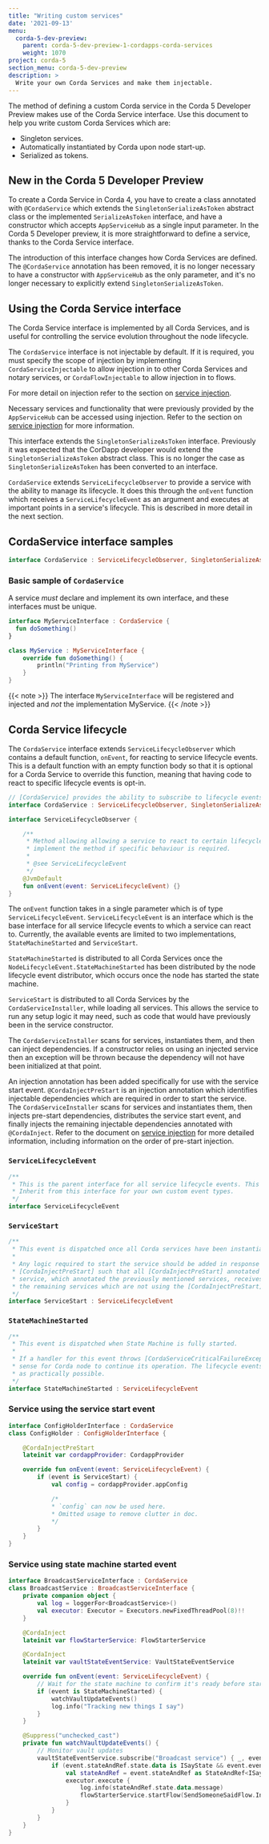 ```yaml
---
title: "Writing custom services"
date: '2021-09-13'
menu:
  corda-5-dev-preview:
    parent: corda-5-dev-preview-1-cordapps-corda-services
    weight: 1070
project: corda-5
section_menu: corda-5-dev-preview
description: >
  Write your own Corda Services and make them injectable.
---
```


The method of defining a custom Corda service in the Corda 5 Developer Preview makes use of the Corda Service interface. Use this document to help you write custom Corda Services which are:

* Singleton services.
* Automatically instantiated by Corda upon node start-up.
* Serialized as tokens.


## New in the Corda 5 Developer Preview

To create a Corda Service in Corda 4, you have to create a class annotated with `@CordaService` which extends the `SingletonSerializeAsToken` abstract class or the implemented `SerializeAsToken` interface, and have a constructor which accepts `AppServiceHub` as a single input parameter. In the Corda 5 Developer preview, it is more straightforward to define a service, thanks to the Corda Service interface.

The introduction of this interface changes how Corda Services are defined. The `@CordaService` annotation has been removed, it is no longer necessary to have a constructor with `AppServiceHub` as the only parameter, and it's no longer necessary to explicitly extend `SingletonSerializeAsToken`.

## Using the Corda Service interface

The Corda Service interface is implemented by all Corda Services, and is useful for controlling the service evolution throughout the node lifecycle.

The `CordaService` interface is not injectable by default. If it is required, you must specify the scope of injection by implementing `CordaServiceInjectable` to allow injection in to other Corda Services and notary services, or `CordaFlowInjectable` to allow injection in to flows.

For more detail on injection refer to the section on [service injection](../service-injection/index.md).

Necessary services and functionality that were previously provided by the `AppServiceHub` can be accessed using injection. Refer to the section on [service injection](../service-injection/index.md) for more information.

This interface extends the `SingletonSerializeAsToken` interface. Previously it was expected that the CorDapp developer would extend the `SingletonSerializeAsToken` abstract class. This is no longer the case as `SingletonSerializeAsToken` has been converted to an interface.

`CordaService` extends `ServiceLifecycleObserver` to provide a service with the ability to manage its lifecycle. It does this through the `onEvent` function which receives a `ServiceLifecycleEvent` as an argument and executes at important points in a service's lifecycle. This is described in more detail in the next section.  


## CordaService interface samples

``` kotlin
interface CordaService : ServiceLifecycleObserver, SingletonSerializeAsToken
```

### Basic sample of `CordaService`

A service _must_ declare and implement its own interface, and these interfaces must be unique.

``` kotlin
interface MyServiceInterface : CordaService {
  fun doSomething()
}

class MyService : MyServiceInterface {
    override fun doSomething() {
        println("Printing from MyService")
    }
}
```

{{< note >}}
The interface `MyServiceInterface` will be registered and injected and _not_ the implementation MyService.
{{< /note >}}

## Corda Service lifecycle

The `CordaService` interface extends `ServiceLifecycleObserver` which contains a default function, `onEvent`, for reacting to service lifecycle events. This is a default function with an empty function body so that it is optional for a Corda Service to override this function, meaning that having code to react to specific lifecycle events is opt-in.

```kotlin
// [CordaService] provides the ability to subscribe to lifecycle events due to inheritting [ServiceLifecycleObserver]'s behaviour.
interface CordaService : ServiceLifecycleObserver, SingletonSerializeAsToken

interface ServiceLifecycleObserver {

    /**
     * Method allowing allowing a service to react to certain lifecycle events. Default implementation does nothing so services only need to
     * implement the method if specific behaviour is required.
     *
     * @see ServiceLifecycleEvent
     */
    @JvmDefault
    fun onEvent(event: ServiceLifecycleEvent) {}
}
```

The `onEvent` function takes in a single parameter which is of type `ServiceLifecycleEvent`. `ServiceLifecycleEvent` is an interface which is the base interface for all service lifecycle events to which a service can react to. Currently, the available events are limited to two implementations, `StateMachineStarted` and `ServiceStart`.

`StateMachineStarted` is distributed to all Corda Services once the `NodeLifecycleEvent.StateMachineStarted` has been distributed by the node lifecycle event distributor, which occurs once the node has started the state machine.

`ServiceStart` is distributed to all Corda Services by the `CordaServiceInstaller`, while loading all services. This allows the service to run any setup logic it may need, such as code that would have previously been in the service constructor. 

The `CordaServiceInstaller` scans for services, instantiates them, and then can inject dependencies. If a constructor relies on using an injected service then an exception will be thrown because the dependency will not have been initialized at that point.

An injection annotation has been added specifically for use with the service start event. `@CordaInjectPreStart` is an injection annotation which identifies injectable dependencies which are required in order to start the service. The `CordaServiceInstaller` scans for services and instantiates them, then injects pre-start dependencies, distributes the service start event, and finally injects the remaining injectable dependencies annotated with `@CordaInject`. Refer to the document on [service injection](../service-injection/index.md) for more detailed information, including information on the order of pre-start injection.

### `ServiceLifecycleEvent`

``` kotlin
/**
 * This is the parent interface for all service lifecycle events. This type is passed in the CordaService::onEvent method.
 * Inherit from this interface for your own custom event types.
 */
interface ServiceLifecycleEvent
```

### `ServiceStart`

``` kotlin
/**
 * This event is dispatched once all Corda services have been instantiated and registered as injectable services.
 *
 * Any logic required to start the service should be added in response to this event. Services are ordered based on their usages of
 * [CordaInjectPreStart] such that all [CordaInjectPreStart] annotated services have this event distributed to them before the parent
 * service, which annotated the previously mentioned services, receives notification of this event. This event is then distributed to
 * the remaining services which are not using the [CordaInjectPreStart] annotation.
 */
interface ServiceStart : ServiceLifecycleEvent
```

### `StateMachineStarted`

``` kotlin
/**
 * This event is dispatched when State Machine is fully started.
 *
 * If a handler for this event throws [CordaServiceCriticalFailureException] - this is the way to flag that it will not make
 * sense for Corda node to continue its operation. The lifecycle events dispatcher will endeavor to terminate node's JVM as soon
 * as practically possible.
 */
interface StateMachineStarted : ServiceLifecycleEvent
```

### Service using the service start event

``` kotlin
interface ConfigHolderInterface : CordaService
class ConfigHolder : ConfigHolderInterface {

    @CordaInjectPreStart
    lateinit var cordappProvider: CordappProvider

    override fun onEvent(event: ServiceLifecycleEvent) {
        if (event is ServiceStart) {
            val config = cordappProvider.appConfig

            /*
            * `config` can now be used here.
            * Omitted usage to remove clutter in doc.
            */
        }
    }
}
```
### Service using state machine started event

``` kotlin
interface BroadcastServiceInterface : CordaService
class BroadcastService : BroadcastServiceInterface {
    private companion object {
        val log = loggerFor<BroadcastService>()
        val executor: Executor = Executors.newFixedThreadPool(8)!!
    }

    @CordaInject
    lateinit var flowStarterService: FlowStarterService

    @CordaInject
    lateinit var vaultStateEventService: VaultStateEventService

    override fun onEvent(event: ServiceLifecycleEvent) {
        // Wait for the state machine to confirm it's ready before starting to watch for vault updates
        if (event is StateMachineStarted) {
            watchVaultUpdateEvents()
            log.info("Tracking new things I say")
        }
    }

    @Suppress("unchecked_cast")
    private fun watchVaultUpdateEvents() {
        // Monitor vault updates
        vaultStateEventService.subscribe("Broadcast service") { _, event ->
            if (event.stateAndRef.state.data is ISayState && event.eventType == VaultEventType.PRODUCE) {
                val stateAndRef = event.stateAndRef as StateAndRef<ISayState>
                executor.execute {
                    log.info(stateAndRef.state.data.message)
                    flowStarterService.startFlow(SendSomeoneSaidFlow.Initiator(stateAndRef))
                }
            }
        }
    }
}
```
